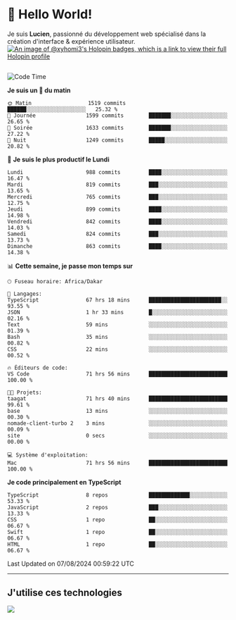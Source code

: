 # 👋 Hello World!

Je suis **Lucien**, passionné du développement web spécialisé dans la création d'interface & expérience utilisateur.
[![An image of @xyhomi3's Holopin badges, which is a link to view their full Holopin profile](https://holopin.me/xyhomi3)](https://holopin.io/@xyhomi3)

##

<!--START_SECTION:waka-->
![Code Time](http://img.shields.io/badge/Code%20Time-1%2C708%20hrs%2021%20mins-blue)

**Je suis un 🐤 du matin** 

```text
🌞 Matin                  1519 commits        ██████░░░░░░░░░░░░░░░░░░░   25.32 % 
🌆 Journée                1599 commits        ███████░░░░░░░░░░░░░░░░░░   26.65 % 
🌃 Soirée                 1633 commits        ███████░░░░░░░░░░░░░░░░░░   27.22 % 
🌙 Nuit                   1249 commits        █████░░░░░░░░░░░░░░░░░░░░   20.82 % 
```
📅 **Je suis le plus productif le Lundi** 

```text
Lundi                    988 commits         ████░░░░░░░░░░░░░░░░░░░░░   16.47 % 
Mardi                    819 commits         ███░░░░░░░░░░░░░░░░░░░░░░   13.65 % 
Mercredi                 765 commits         ███░░░░░░░░░░░░░░░░░░░░░░   12.75 % 
Jeudi                    899 commits         ████░░░░░░░░░░░░░░░░░░░░░   14.98 % 
Vendredi                 842 commits         ████░░░░░░░░░░░░░░░░░░░░░   14.03 % 
Samedi                   824 commits         ███░░░░░░░░░░░░░░░░░░░░░░   13.73 % 
Dimanche                 863 commits         ████░░░░░░░░░░░░░░░░░░░░░   14.38 % 
```


📊 **Cette semaine, je passe mon temps sur** 

```text
🕑︎ Fuseau horaire: Africa/Dakar

💬 Langages: 
TypeScript               67 hrs 18 mins      ███████████████████████░░   93.55 % 
JSON                     1 hr 33 mins        █░░░░░░░░░░░░░░░░░░░░░░░░   02.16 % 
Text                     59 mins             ░░░░░░░░░░░░░░░░░░░░░░░░░   01.39 % 
Bash                     35 mins             ░░░░░░░░░░░░░░░░░░░░░░░░░   00.82 % 
CSS                      22 mins             ░░░░░░░░░░░░░░░░░░░░░░░░░   00.52 % 

🔥 Éditeurs de code: 
VS Code                  71 hrs 56 mins      █████████████████████████   100.00 % 

🐱‍💻 Projets: 
taagat                   71 hrs 40 mins      █████████████████████████   99.61 % 
base                     13 mins             ░░░░░░░░░░░░░░░░░░░░░░░░░   00.30 % 
nomade-client-turbo 2    3 mins              ░░░░░░░░░░░░░░░░░░░░░░░░░   00.09 % 
site                     0 secs              ░░░░░░░░░░░░░░░░░░░░░░░░░   00.00 % 

💻 Système d'exploitation: 
Mac                      71 hrs 56 mins      █████████████████████████   100.00 % 
```

**Je code principalement en TypeScript** 

```text
TypeScript               8 repos             █████████████░░░░░░░░░░░░   53.33 % 
JavaScript               2 repos             ███░░░░░░░░░░░░░░░░░░░░░░   13.33 % 
CSS                      1 repo              ██░░░░░░░░░░░░░░░░░░░░░░░   06.67 % 
Swift                    1 repo              ██░░░░░░░░░░░░░░░░░░░░░░░   06.67 % 
HTML                     1 repo              ██░░░░░░░░░░░░░░░░░░░░░░░   06.67 % 
```




 Last Updated on 07/08/2024 00:59:22 UTC
<!--END_SECTION:waka-->
---

## J'utilise ces technologies

<p align="left">
  <a href="https://skillicons.dev">
    <img src="https://skillicons.dev/icons?i=ts,js,md,scss,tailwind,react,docker,express,astro,vite,nextjs,vercel,figma,ableton" />
  </a>
</p>

